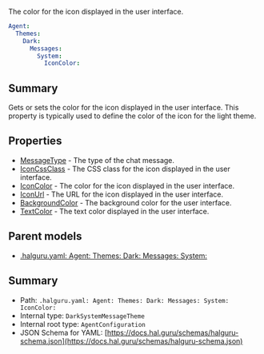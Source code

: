 <!--
title: IconColor
description: The color for the icon displayed in the user interface.
version: 1.39.0
generated: true
date: 2025-04-24
node: This file is generated by the command-line program: `halguru manual -c -m`
-->


The color for the icon displayed in the user interface.

```yaml
Agent:
  Themes:
    Dark:
      Messages:
        System:
          IconColor:
```

## Summary

Gets or sets the color for the icon displayed in the user interface. This property is typically used to define the color of the icon for the light theme.

## Properties

* [MessageType]((halguru)-agent-themes-dark-messages-system-messagetype.md) - The type of the chat message.
* [IconCssClass]((halguru)-agent-themes-dark-messages-system-iconcssclass.md) - The CSS class for the icon displayed in the user interface.
* [IconColor]((halguru)-agent-themes-dark-messages-system-iconcolor.md) - The color for the icon displayed in the user interface.
* [IconUrl]((halguru)-agent-themes-dark-messages-system-iconurl.md) - The URL for the icon displayed in the user interface.
* [BackgroundColor]((halguru)-agent-themes-dark-messages-system-backgroundcolor.md) - The background color for the user interface.
* [TextColor]((halguru)-agent-themes-dark-messages-system-textcolor.md) - The text color displayed in the user interface.

## Parent models

* [.halguru.yaml: Agent: Themes: Dark: Messages: System:]((halguru)-agent-themes-dark-messages-system.md)
## Summary

* Path: `.halguru.yaml: Agent: Themes: Dark: Messages: System: IconColor:`
* Internal type: `DarkSystemMessageTheme`
* Internal root type: `AgentConfiguration`
* JSON Schema for YAML: [https://docs.hal.guru/schemas/halguru-schema.json](https://docs.hal.guru/schemas/halguru-schema.json)
